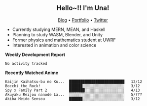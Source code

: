 <h2 align="center">
  Hello~!! I'm Una!
</h2>

<p align="center">
  <a href="https://anarchy.website/">Blog</a> &bull;
  <a href="https://una-ada.github.io/">Portfolio</a> &bull;
  <a href="https://twitter.com/xn__z7x">Twitter</a>
</p>

- Currently studying MERN, MEAN, and Haskell
- Planning to study WASM, Blender, and Unity
- Former physics and mathematics student at UWRF
- Interested in animation and color science

**Weekly Development Report**

<!--START_SECTION:waka-->

```text
No activity tracked
```

<!--END_SECTION:waka-->

**Recently Watched Anime**

<!-- RECENT-ANIME:START -->

    Kaijin Kaihatsu-bu no Ku...  █████████████████████████   12/12
    Bocchi the Rock!             ██████░░░░░░░░░░░░░░░░░░░   3/12
    Spy x Family Part 2          ███████░░░░░░░░░░░░░░░░░░   4/13
    Akuyaku Reijou nanode La...  ░░░░░░░░░░░░░░░░░░░░░░░░░   5/???
    Akiba Meido Sensou           ██████░░░░░░░░░░░░░░░░░░░   3/12
<!-- RECENT-ANIME:END -->
